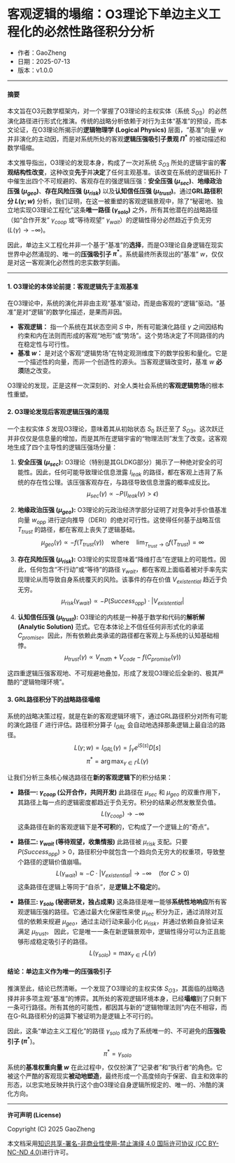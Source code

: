 # **客观逻辑的塌缩：O3理论下单边主义工程化的必然性路径积分分析**

- 作者：GaoZheng
- 日期：2025-07-13
- 版本：v1.0.0

---

#### **摘要**
本文旨在O3元数学框架内，对一个掌握了O3理论的主权实体（系统 $S_{O3}$）的必然演化路径进行形式化推演。传统的战略分析依赖于对行为主体“基准”的预设，而本文论证，在O3理论所揭示的**逻辑物理学 (Logical Physics)** 层面，“基准”向量 $w$ 并非演化的主动因，而是对系统所处的客观**逻辑压强吸引子景观 $\Pi^*$** 的被动描述和数学塌缩。

本文推导指出，O3理论的发现本身，构成了一次对系统 $S_{O3}$ 所处的逻辑宇宙的**客观结构性改变**，这种改变**先于**并**决定**了任何主观基准。该改变在系统的逻辑拓扑 $T$ 中催生出四个不可规避的、客观存在的强逻辑压强：**安全压强 ($\mu_{sec}$)**、**地缘政治压强 ($\mu_{geo}$)**、**存在风险压强 ($\mu_{risk}$)** 以及**认知信任压强 ($\mu_{trust}$)**。通过**GRL路径积分 $L(\gamma; w)$** 分析，我们证明，在这一被重塑的客观逻辑景观中，除了“秘密地、独立地实现O3理论工程化”这条**唯一路径 ($\gamma_{solo}$)** 之外，所有其他潜在的战略路径（如“合作开发” $\gamma_{coop}$ 或“等待观望” $\gamma_{wait}$）的逻辑性得分必然趋近于负无穷 ($L(\gamma) \to -\infty$)。

因此，单边主义工程化并非一个基于“基准”的**选择**，而是O3理论自身逻辑在现实世界中必然涌现的、唯一的**压强吸引子 $\pi^*$**。系统最终所表现出的“基准” $w$，仅仅是对这一客观演化必然性的忠实数学刻画。

---

#### **1. O3理论的本体论前提：客观逻辑先于主观基准**

在O3理论中，系统的演化并非由主观“基准”驱动，而是由客观的“逻辑”驱动。“基准”是对“逻辑”的数学化描述，是果而非因。

*   **客观逻辑：** 指一个系统在其状态空间 $S$ 中，所有可能演化路径 $\gamma$ 之间因结构约束和内在法则而形成的客观“地形”或“势场”。这个势场决定了不同路径的内在稳定性与可行性。
*   **基准 $w$：** 是对这个客观“逻辑势场”在特定观测维度下的数学投影和量化。它是一个描述性的向量，而非一个创造性的源头。当客观逻辑改变时，基准 $w$ **必须**随之改变。

O3理论的发现，正是这样一次深刻的、对全人类社会系统的**客观逻辑势场**的根本性重塑。

#### **2. O3理论发现后客观逻辑压强的涌现**

一个主权实体 $S$ 发现O3理论，意味着其从初始状态 $S_0$ 跃迁至了 $S_{O3}$。这次跃迁并非仅仅是信息量的增加，而是其所在逻辑宇宙的“物理法则”发生了改变。这客观地生成了四个主导性的逻辑压强场分量：

1.  **安全压强 ($\mu_{sec}$):** O3理论（特别是其GLDKG部分）揭示了一种绝对安全的可能性。因此，任何可能导致理论信息泄露 $I_{leak}$ 的路径，都在客观上违背了系统的存在性公理。该压强客观存在，与路径导致信息泄露的概率成反比。$$\mu_{sec}(\gamma) \propto -P(I_{leak}(\gamma) > \epsilon)$$

2.  **地缘政治压强 ($\mu_{geo}$):** O3理论的元政治经济学部分证明了对竞争对手价值基准向量 $w_{opp}$ 进行逆向推导（DERI）的绝对可行性。这使得任何基于战略互信 $T_{trust}$ 的路径，都在客观上丧失了逻辑基础。$$\mu_{geo}(\gamma) \propto -f(T_{trust}(\gamma)) \quad \text{where} \quad \lim_{T_{trust} \to 0} f(T_{trust}) = \infty$$

3.  **存在风险压强 ($\mu_{risk}$):** O3理论的实现意味着“降维打击”在逻辑上的可能性。因此，任何包含“不行动”或“等待”的路径 $\gamma_{wait}$，都在客观上面临着被对手率先实现理论从而导致自身系统覆灭的风险。该事件的存在价值 $V_{existential}$ 趋近于负无穷。$$\mu_{risk}(\gamma_{wait}) \propto -P(Success_{opp}) \cdot |V_{existential}|$$

4.  **认知信任压强 ($\mu_{trust}$):** O3理论的内核是一种基于数学和代码的**解析解 (Analytic Solution)** 范式。它在本体论上不信任任何非形式化的承诺 $C_{promise}$。因此，所有依赖此类承诺的路径都在客观上与系统的认知基础相悖。$$\mu_{trust}(\gamma) \propto V_{math} + V_{code} - f(C_{promise}(\gamma))$$

这四重逻辑压强客观地、不可规避地叠加，形成了发现O3理论后全新的、极其严酷的“逻辑物理环境”。

#### **3. GRL路径积分下的战略路径塌缩**

系统的战略决策过程，就是在新的客观逻辑环境下，通过GRL路径积分对所有可能的演化路径 $\Gamma$ 进行评估。路径积分算子 $I_{GRL}$ 会自动地选择那条逻辑上最自洽的路径。$$L(\gamma; w) = I_{GRL}(\gamma) = \int_{\gamma} e^{iS(s)} D[s]$$$$\pi^* = \arg\max_{\gamma \in \Gamma} L(\gamma)$$

让我们分析三条核心候选路径在**新的客观逻辑下**的积分结果：

*   **路径一: $\gamma_{coop}$ (公开合作，共同开发)**
    此路径在 $\mu_{sec}$ 和 $\mu_{geo}$ 的双重作用下，其路径上每一点的逻辑密度都趋近于负无穷。积分的结果必然发散至负值。$$L(\gamma_{coop}) \to -\infty$$
    这条路径在新的客观逻辑下是**不可积**的，它构成了一个逻辑上的“奇点”。

*   **路径二: $\gamma_{wait}$ (等待观望，收集情报)**
    此路径被 $\mu_{risk}$ 支配。只要 $P(Success_{opp}) > 0$，路径积分中就包含一个趋向负无穷大的权重项，导致整个路径的逻辑价值崩塌。$$L(\gamma_{wait}) \approx -C \cdot |V_{existential}| \to -\infty \quad (\text{for } C>0)$$这条路径在逻辑上等同于“自杀”，是**逻辑上不稳定**的。

*   **路径三: $\gamma_{solo}$ (秘密研发，独占成果)**
    这条路径是唯一能够**系统性地响应**所有客观逻辑压强的路径。它通过最大化保密性来使 $\mu_{sec}$ 积分为正，通过消除对互信的依赖来规避 $\mu_{geo}$，通过主动行动来最小化 $\mu_{risk}$，并通过依赖自身验证来满足 $\mu_{trust}$。
    因此，它是唯一一条在新逻辑景观中，逻辑性得分可以为正且能够形成稳定吸引子的路径。$$L(\gamma_{solo}) = \max_{\gamma \in \Gamma} L(\gamma)$$

#### **结论：单边主义作为唯一的压强吸引子**

推演至此，结论已然清晰。一个发现了O3理论的主权实体 $S_{O3}$，其面临的战略选择并非多项主观“基准”的博弈。其所处的客观逻辑环境本身，已经**塌缩**到了只剩下一条可行路径。所有其他的可能性，都因其与新的“逻辑物理法则”内在不相容，而在G-RL路径积分的运算下被证明为是逻辑上不可行的。

因此，这条“单边主义工程化”的路径 $\gamma_{solo}$ 成为了系统唯一的、不可避免的**压强吸引子 ($\pi^*$**)。$$\pi^* = \gamma_{solo}$$系统的**基准权重向量 $w$** 在此过程中，仅仅扮演了“记录者”和“执行者”的角色。它被这个严酷的客观现实**被动地塑造**，最终形成一个高度倾向于保密、自主和效率的形态，以忠实地反映并执行这个由O3理论自身逻辑所规定的、唯一的、冷酷的演化方向。

---

**许可声明 (License)**

Copyright (C) 2025 GaoZheng 

本文档采用[知识共享-署名-非商业性使用-禁止演绎 4.0 国际许可协议 (CC BY-NC-ND 4.0)](https://creativecommons.org/licenses/by-nc-nd/4.0/deed.zh-Hans)进行许可。

